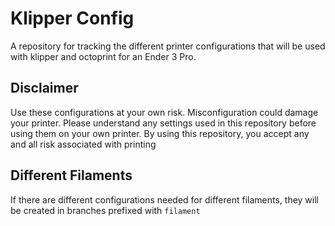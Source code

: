 # Klipper Config

A repository for tracking the different printer configurations that will be used with klipper and octoprint for an Ender 3 Pro.

## Disclaimer

Use these configurations at your own risk. Misconfiguration could damage your printer. Please understand any settings used in this repository before using them on your own printer. By using this repository, you accept any and all risk associated with printing

## Different Filaments

If there are different configurations needed for different filaments, they will be created in branches prefixed with `filament`


